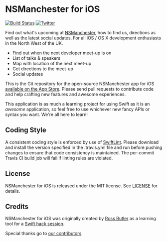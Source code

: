 # NSManchester for iOS

[![Build Status](https://travis-ci.org/NSManchester/nsmanchester-app-ios.svg?branch=master)](https://travis-ci.org/NSManchester/nsmanchester-app-ios)
[![Twitter](https://img.shields.io/badge/twitter-%40NSManchester-blue.svg)](http://twitter.com/NSManchester)

Find out what's upcoming at [NSManchester](http://www.meetup.com/NSManchester/), how to find us, directions as well as the latest social updates. For all iOS / OS X development enthusiasts in the North West of the UK.

* Find out when the next developer meet-up is on
* List of talks & speakers
* Map with location of the next meet-up
* Get directions to the meet-up
* Social updates

This is the Git repository for the open-source NSManchester app for iOS [available on the App Store](https://itunes.apple.com/gb/app/nsmanchester/id1081057321?mt=8). Please send pull requests to contribute code and help crafting new features and awesome experiences.

This application is as much a learning project for using Swift as it is an _awesome_ application, so feel free to use whichever new fancy APIs or syntax you want. We're all here to learn!

## Coding Style

A consistent coding style is enforced by use of [SwiftLint](https://github.com/realm/SwiftLint). Please download and install the version specified in the .travis.yml file and run before pushing changes to ensure that code consistency is maintained. The per-commit Travis CI build job will fail if linting rules are violated.

## License

NSManchester for iOS is released under the MIT license. See [LICENSE](LICENSE.md) for details.

## Credits

NSManchester for iOS was originally created by [Ross Butler](https://github.com/rwbutler/) as a learning tool for a [Swift hack session](https://medium.com/@rwbutler/nsmanchester-swift-hack-session-15b145f11d4).

Special thanks go to [our contributors](https://github.com/NSManchester/nsmanchester-app-ios/contributors).
